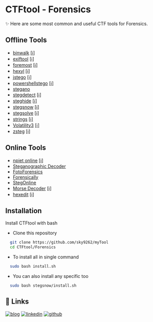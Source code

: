 
# CTFtool - Forensics
✨ Here are some most common and useful CTF tools for Forensics.

## Offline Tools

 - [binwalk](https://github.com/sky9262/myTool/tree/main/Forensics/binwalk) [[ℹ️]](https://github.com/ReFirmLabs/binwalk#readme)
 - [exiftool](https://github.com/sky9262/myTool/tree/main/Forensics/exiftool) [[ℹ️]](https://en.wikipedia.org/wiki/ExifTool)
 - [foremost](https://github.com/sky9262/myTool/tree/main/Forensics/foremost) [[ℹ️]](https://www.kali.org/tools/foremost/)
 - [hexyl](https://github.com/sky9262/myTool/tree/main/Forensics/hexyl) [[ℹ️]](https://github.com/sharkdp/hexyl#readme)
 - [jstego](https://github.com/sky9262/myTool/tree/main/Forensics/jstego) [[ℹ️]](https://github.com/kumarmah/JStego#readme)
 - [powershellstego](https://github.com/sky9262/myTool/tree/main/Forensics/powershellstego) [[ℹ️]](https://pcsxcetrasupport3.wordpress.com/2020/07/22/powershell-steganography/)
 - [stegano](https://github.com/sky9262/myTool/tree/main/Forensics/stegano)
 - [stegdetect](https://github.com/sky9262/myTool/tree/main/Forensics/stegdetect) [[ℹ️]](https://stegdetect.apponic.com/#:~:text=Overview-,Stegdetect%20is%20an%20automated%20tool,-for%20detecting%20steganographic)
 - [steghide](https://github.com/sky9262/myTool/tree/main/Forensics/steghide) [[ℹ️]](http://steghide.sourceforge.net/index.php)
 - [stegsnow](https://github.com/sky9262/myTool/tree/main/Forensics/stegsnow) [[ℹ️]](https://www.kali.org/tools/stegsnow/)
 - [stegsolve](https://github.com/sky9262/myTool/tree/main/Forensics/stegsolve) [[ℹ️]](https://wiki.bi0s.in/steganography/stegsolve/)
 - [strings](https://github.com/sky9262/myTool/tree/main/Forensics/strings) [[ℹ️]](http://www.linfo.org/strings.html)
 - [Volatility3](https://github.com/sky9262/myTool/tree/main/Forensics/Volatility3) [[ℹ️]](https://volatility3.readthedocs.io/en/latest/index.html)
 - [zsteg](https://github.com/sky9262/myTool/tree/main/Forensics/zsteg) [[ℹ️]](https://wiki.bi0s.in/steganography/zsteg/)

## Online Tools


 - [npiet online](https://www.bertnase.de/npiet/npiet-execute.php) [[ℹ️]](https://www.dangermouse.net/esoteric/piet.html)
 - [Steganographic Decoder](https://futureboy.us/stegano/decinput.html)
 - [FotoForensics](http://fotoforensics.com/)
 - [Forensically](https://29a.ch/photo-forensics/)
 - [StegOnline](https://stegonline.georgeom.net/upload)
 - [Morse Decoder](https://morsecode.world/international/decoder/audio-decoder-adaptive.html) [[ℹ️]](https://en.wikipedia.org/wiki/Morse_code)
 - [hexedit](https://hexed.it/) [[ℹ️]](https://en.wikipedia.org/wiki/Hex_editor)


## Installation

Install CTFtool with bash
- Clone this repository
```bash
  git clone https://github.com/sky9262/myTool
  cd CTFtool/Forensics
```
- To install all in single command
```bash
  sudo bash install.sh
```
- You can also install any specific too
```bash
  sudo bash stegsnow/install.sh
```
## 🔗 Links
[![blog](https://img.shields.io/badge/blog-000?style=for-the-badge&logo=ko-fi&logoColor=white)](https://sky9262.tistory.com/)
[![linkedin](https://img.shields.io/badge/linkedin-0A66C2?style=for-the-badge&logo=linkedin&logoColor=white)](https://www.linkedin.com/in/sky9262/)
[![github](https://img.shields.io/badge/github-1DA1F2?style=for-the-badge&logo=github&logoColor=white)](https://github.com/sky9262/)


